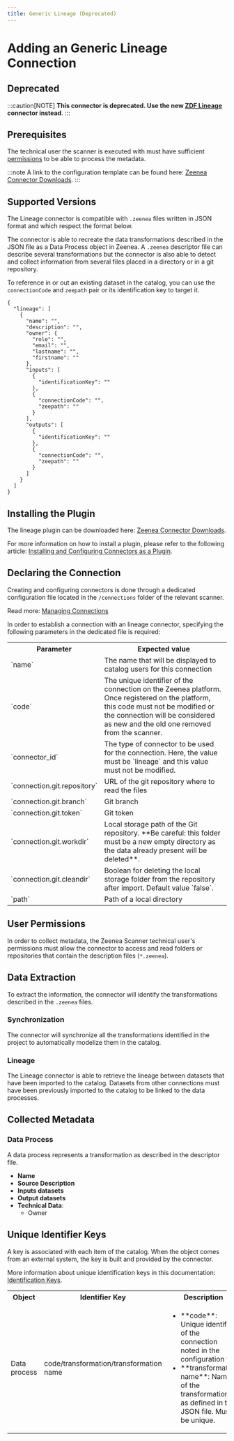 ```yaml
---
title: Generic Lineage (Deprecated)
---
```


# Adding an Generic Lineage Connection

## Deprecated

:::caution[NOTE]
**This connector is deprecated. Use the new [ZDF Lineage](./zeenea-connector-zdf) connector instead**.
:::

## Prerequisites

The technical user the scanner is executed with must have sufficient [permissions](#user-permissions) to be able to process the metadata. 

:::note
A link to the configuration template can be found here: [Zeenea Connector Downloads](./zeenea-connectors-list).
:::

## Supported Versions

The Lineage connector is compatible with `.zeenea` files written in JSON format and which respect the format below.

The connector is able to recreate the data transformations described in the JSON file as a Data Process object in Zeenea. A `.zeenea` descriptor file can describe several transformations but the connector is also able to detect and collect information from several files placed in a directory or in a git repository.

To reference in or out an existing dataset in the catalog, you can use the `connectionCode` and `zeepath` pair or its identification key to target it.

```
{
  "lineage": [
    {
      "name": "",
      "description": "",
      "owner": {
        "role": "",
        "email": "",
        "lastname": "",
        "firstname": ""
      },
      "inputs": [
        {
          "identificationKey": ""
        },
        {
          "connectionCode": "",
          "zeepath": ""
        }
      ],
      "outputs": [
        {
          "identificationKey": ""
        },
        {
          "connectionCode": "",
          "zeepath": ""
        }
      ]
    }
  ]
}
```

## Installing the Plugin

The lineage plugin can be downloaded here: [Zeenea Connector Downloads](./zeenea-connectors-list).

For more information on how to install a plugin, please refer to the following article: [Installing and Configuring Connectors as a Plugin](./zeenea-connectors-install-as-plugin).

## Declaring the Connection

Creating and configuring connectors is done through a dedicated configuration file located in the `/connections` folder of the relevant scanner.

Read more: [Managing Connections](./zeenea-managing-connections)
 
In order to establish a connection with an lineage connector, specifying the following parameters in the dedicated file is required:

<table>
  <tr>
    <th>Parameter</th>
    <th>Expected value</th>
  </tr>
  <tr>
    <td>`name`</td>
    <td>The name that will be displayed to catalog users for this connection</td>
  </tr>
  <tr>
    <td>`code`</td>
    <td>The unique identifier of the connection on the Zeenea platform. Once registered on the platform, this code must not be modified or the connection will be considered as new and the old one removed from the scanner.</td>
  </tr>
  <tr>
    <td>`connector_id`</td>
    <td>The type of connector to be used for the connection. Here, the value must be `lineage` and this value must not be modified.</td>
  </tr>
  <tr>
    <td>`connection.git.repository`</td>
    <td>URL of the git repository where to read the files</td>
  </tr>
  <tr>
    <td>`connection.git.branch`</td>
    <td>Git branch</td>
  </tr>
  <tr>
    <td>`connection.git.token`</td>
    <td>Git token</td>
  </tr>
  <tr>
    <td>`connection.git.workdir`</td>
    <td>Local storage path of the Git repository. **Be careful: this folder must be a new empty directory as the data already present will be deleted**.</td>
  </tr>
  <tr>
    <td>`connection.git.cleandir`</td>
    <td>Boolean for deleting the local storage folder from the repository after import. Default value `false`.</td>
  </tr>
  <tr>
    <td>`path`</td>
    <td>Path of a local directory</td>
  </tr>
</table>

## User Permissions

In order to collect metadata, the Zeenea Scanner technical user's permissions must allow the connector to access and read folders or repositories that contain the description files (`*.zeenea`). 

## Data Extraction

To extract the information, the connector will identify the transformations described in the `.zeenea` files.

### Synchronization

The connector will synchronize all the transformations identified in the project to automatically modelize them in the catalog.

### Lineage

The Lineage connector is able to retrieve the lineage between datasets that have been imported to the catalog. Datasets from other connections must have been previously imported to the catalog to be linked to the data processes.

## Collected Metadata

### Data Process

A data process represents a transformation as described in the descriptor file. 

* **Name**
* **Source Description**
* **Inputs datasets**
* **Output datasets**
* **Technical Data**:
  * Owner

 ## Unique Identifier Keys
 
 A key is associated with each item of the catalog. When the object comes from an external system, the key is built and provided by the connector.
 
 More information about unique identification keys in this documentation: [Identification Keys](./zeenea-identification-keys).
  
 <table>
   <tr><th>Object</th><th>Identifier Key</th><th>Description</th></tr>
   <tr>
     <td>Data process</td>
     <td>code/transformation/transformation name</td>
     <td>
       <ul>
         <li>**code**:  Unique identifier of the connection noted in the configuration file</li>
         <li>**transformation name**: Name of the transformation as defined in the JSON file. Must be unique.</li>
       </ul>
     </td>
   </tr>
 </table>
 